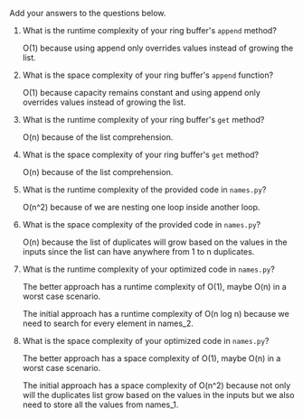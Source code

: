 Add your answers to the questions below.

1. What is the runtime complexity of your ring buffer's `append` method?

    O(1) because using append only overrides values instead of growing the list.

2. What is the space complexity of your ring buffer's `append` function?

    O(1) because capacity remains constant and using append only overrides values instead of growing the list.

3. What is the runtime complexity of your ring buffer's `get` method?

    O(n) because of the list comprehension.

4. What is the space complexity of your ring buffer's `get` method?

    O(n) because of the list comprehension.


5. What is the runtime complexity of the provided code in `names.py`? 

    O(n^2) because of we are nesting one loop inside another loop.

6. What is the space complexity of the provided code in `names.py`?

    O(n) because the list of duplicates will grow based on the values in the inputs since the list can have anywhere from 1 to n duplicates.


7. What is the runtime complexity of your optimized code in `names.py`?
    
    The better approach has a runtime complexity of O(1), maybe O(n) in a worst case scenario. 

    The initial approach has a runtime complexity of O(n log n) because we need to search for every element in names_2.

8. What is the space complexity of your optimized code in `names.py`?

    The better approach has a space complexity of O(1), maybe O(n) in a worst case scenario. 

    The initial approach has a space complexity of O(n^2) because not only will the duplicates list grow based on the values in the inputs but we also need to store all the values from names_1.
